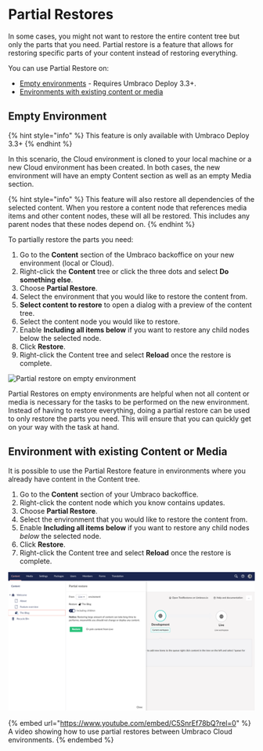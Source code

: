 # Partial Restores

In some cases, you might not want to restore the entire content tree but only the parts that you need. Partial restore is a feature that allows for restoring specific parts of your content instead of restoring everything.

You can use Partial Restore on:

* [Empty environments](partial-restore.md#empty-environment) - Requires Umbraco Deploy 3.3+.
* [Environments with existing content or media](partial-restore.md#environment-with-existing-content-or-media)

## Empty Environment

{% hint style="info" %}
This feature is only available with Umbraco Deploy 3.3+
{% endhint %}

In this scenario, the Cloud environment is cloned to your local machine or a new Cloud environment has been created. In both cases, the new environment will have an empty Content section as well as an empty Media section.

{% hint style="info" %}
This feature will also restore all dependencies of the selected content. When you restore a content node that references media items and other content nodes, these will all be restored. This includes any parent nodes that these nodes depend on.
{% endhint %}

To partially restore the parts you need:

1. Go to the **Content** section of the Umbraco backoffice on your new environment (local or Cloud).
2. Right-click the **Content** tree or click the three dots and select **Do something else**.
3. Choose **Partial Restore**.
4. Select the environment that you would like to restore the content from.
5. **Select content to restore** to open a dialog with a preview of the content tree.
6. Select the content node you would like to restore.
7. Enable **Including all items below** if you want to restore any child nodes below the selected node.
8. Click **Restore**.
9. Right-click the Content tree and select **Reload** once the restore is complete.

![Partial restore on empty environment](../../../../deployment/restoring-content/images/partialRestore-onEmpty.gif)

Partial Restores on empty environments are helpful when not all content or media is necessary for the tasks to be performed on the new environment. Instead of having to restore everything, doing a partial restore can be used to only restore the parts you need. This will ensure that you can quickly get on your way with the task at hand.

## Environment with existing Content or Media

It is possible to use the Partial Restore feature in environments where you already have content in the Content tree.

1. Go to the **Content** section of your Umbraco backoffice.
2. Right-click the content node which you know contains updates.
3. Choose **Partial Restore**.
4. Select the environment that you would like to restore the content from.
5. Enable **Including all items below** if you want to restore any child nodes _below_ the selected node.
6. Click **Restore**.
7. Right-click the Content tree and select **Reload** once the restore is complete.

![Partial restore](../../../../deployment/restoring-content/images/partialRestore-onEnvWithContent.png)

{% embed url="https://www.youtube.com/embed/C5SnrEf78bQ?rel=0" %}
A video showing how to use partial restores between Umbraco Cloud environments.
{% endembed %}
